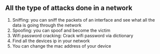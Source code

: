 ## All the type of attacks done in a network
1. Sniffing: you can sniff the packets of an interface and see what all the data is going through the network
2. Spoofing: you can spoof and become the victim
3. Wifi password cracking: Crack wifi password  via dictionary
4. Find all the devices ip in your network
5. You can change the mac address of your device
